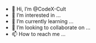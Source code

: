 - 👋 Hi, I’m @CodeX-Cult
- 👀 I’m interested in ...
- 🌱 I’m currently learning ...
- 💞️ I’m looking to collaborate on ...
- 📫 How to reach me ...

<!---
CodeX-Cult/CodeX-Cult is a ✨ special ✨ repository because its `README.md` (this file) appears on your GitHub profile.
You can click the Preview link to take a look at your changes.
--->
